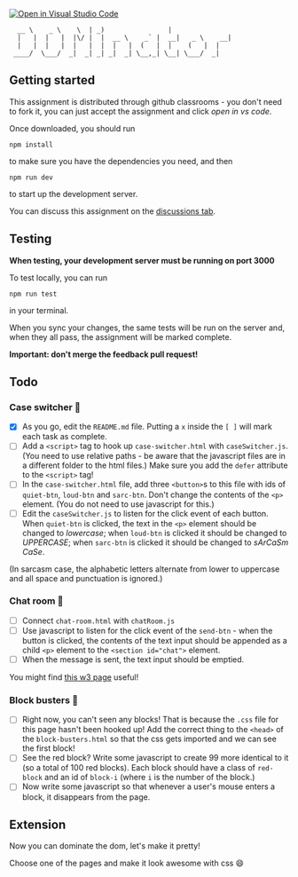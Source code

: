 [![Open in Visual Studio Code](https://classroom.github.com/assets/open-in-vscode-c66648af7eb3fe8bc4f294546bfd86ef473780cde1dea487d3c4ff354943c9ae.svg)](https://classroom.github.com/online_ide?assignment_repo_id=8157481&assignment_repo_type=AssignmentRepo)
```
  __ \    _ \    \  | _)                |                
  |   |  |   |  |\/ |  |  __ \    _` |  __|   _ \    __| 
  |   |  |   |  |   |  |  |   |  (   |  |    (   |  |    
 ____/  \___/  _|  _| _| _|  _| \__,_| \__| \___/  _| 
```

## Getting started

This assignment is distributed through github classrooms - you don't need to fork it, you can just accept the assignment and click *open in vs code*.

Once downloaded, you should run
```
npm install
```
to make sure you have the dependencies you need, and then
```
npm run dev
```
to start up the development server.

You can discuss this assignment on the [discussions tab](https://github.com/swe-resources-room/dom-inator/discussions).

## Testing

**When testing, your development server must be running on port 3000**

To test locally, you can run
```
npm run test
```
in your terminal.

When you sync your changes, the same tests will be run on the server and, when they all pass, the assignment will be marked complete.

**Important: don't merge the feedback pull request!**

## Todo

### Case switcher :pencil:

 - [x] As you go, edit the `README.md` file. Putting a `x` inside the `[ ]` will mark each task as complete.
 - [ ] Add a `<script>` tag to hook up `case-switcher.html` with `caseSwitcher.js`. (You need to use relative paths - be aware that the javascript files are in a different folder to the html files.) Make sure you add the `defer` attribute to the `<script>` tag!
 - [ ] In the `case-switcher.html` file, add three `<button>`s to this file with ids of `quiet-btn`, `loud-btn` and `sarc-btn`. Don't change the contents of the `<p>` element. (You do not need to use javascript for this.)
 - [ ] Edit the `caseSwitcher.js` to listen for the click event of each button. When `quiet-btn` is clicked, the text in the `<p>` element should be changed to *lowercase*; when `loud-btn` is clicked it should be changed to *UPPERCASE*; when `sarc-btn` is clicked it should be changed to *sArCaSm CaSe*.

(In sarcasm case, the alphabetic letters alternate from lower to uppercase and all space and punctuation is ignored.)

### Chat room :pencil:

 - [ ] Connect `chat-room.html` with `chatRoom.js`
 - [ ] Use javascript to listen for the click event of the `send-btn` - when the button is clicked, the contents of the text input should be appended as a child `<p>` element to the `<section id="chat">` element.
 - [ ] When the message is sent, the text input should be emptied.

You might find [this w3 page](https://www.w3schools.com/jsref/prop_text_value.asp) useful!

### Block busters :pencil:

 - [ ] Right now, you can't seen any blocks! That is because the `.css` file for this page hasn't been hooked up! Add the correct thing to the `<head>` of the `block-busters.html` so that the css gets imported and we can see the first block!
 - [ ] See the red block? Write some javascript to create 99 more identical to it (so a total of 100 red blocks). Each block should have a class of `red-block` and an id of `block-i` (where `i` is the number of the block.)
 - [ ] Now write some javascript so that whenever a user's mouse enters a block, it disappears from the page.

## Extension

Now you can dominate the dom, let's make it pretty!

Choose one of the pages and make it look awesome with css :smile:

